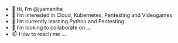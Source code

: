 - 👋 Hi, I’m @jyamaniha
- 👀 I’m interested in Cloud, Kubernetes, Pentesting and Videogames
- 🌱 I’m currently learning Python and Pentesting
- 💞️ I’m looking to collaborate on ...
- 📫 How to reach me ...

<!---
jyamaniha/jyamaniha is a ✨ special ✨ repository because its `README.md` (this file) appears on your GitHub profile.
You can click the Preview link to take a look at your changes.
--->
